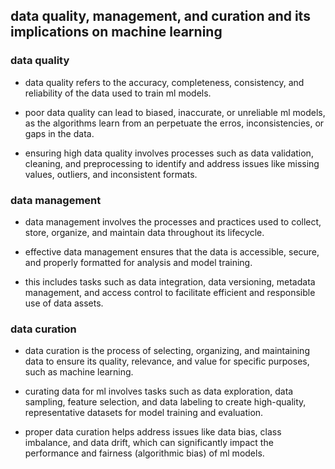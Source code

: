 ## data quality, management, and curation and its implications on machine learning

### data quality
- data quality refers to the accuracy, completeness, consistency, and reliability of the data used to train ml models.

- poor data quality can lead to biased, inaccurate, or unreliable ml models, as the algorithms learn from an perpetuate the erros, inconsistencies, or gaps in the data.

- ensuring high data quality involves processes such as data validation, cleaning, and preprocessing to identify and address issues like missing values, outliers, and inconsistent formats.

### data management
- data management involves the processes and practices used to collect, store, organize, and maintain data throughout its lifecycle.

- effective data management ensures that the data is accessible, secure, and properly formatted for analysis and model training.

- this includes tasks such as data integration, data versioning, metadata management, and access control to facilitate efficient and responsible use of data assets.

### data curation
- data curation is the process of selecting, organizing, and maintaining data to ensure its quality, relevance, and value for specific purposes, such as machine learning.

- curating data for ml involves tasks such as data exploration, data sampling, feature selection, and data labeling to create high-quality, representative datasets for model training and evaluation.

- proper data curation helps address issues like data bias, class imbalance, and data drift, which can significantly impact the performance and fairness (algorithmic bias) of ml models.


